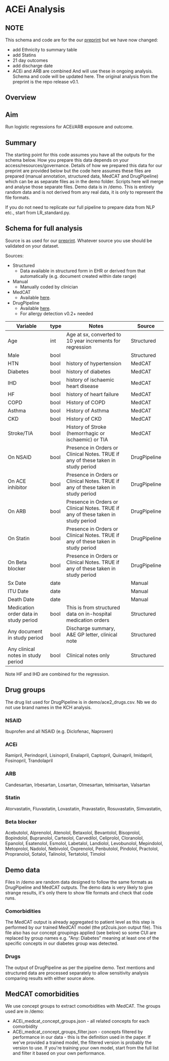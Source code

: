 # ACEi Analysis
## NOTE
This schema and code are for the our [preprint](https://www.researchgate.net/publication/340261837_Treatment_with_ACE-inhibitors_is_not_associated_with_early_severe_SARS-Covid-19_infection_in_a_multi-site_UK_acute_Hospital_Trust?channel=doi&linkId=5e806057a6fdcc139c10467a&showFulltext=true) but
we have now changed:
* add Ethnicity to summary table
* add Statins
* 21 day outcomes
* add discharge date
* ACEi and ARB are combined
And will use these in ongoing analysis. Schema and code will be updated here. The original analysis from the preprint is the repo release v0.1.

## Overview
## Aim
Run logistic regressions for ACEi/ARB exposure and outcome.

## Summary
The starting point for this code assumes you have all the
outputs for the schema below. How you prepare this data depends on your access/resources/governance. Details of how we prepared this
data for our preprint are provided below but the code here assumes these files are prepared (manual annotation, structured data, MedCAT and DrugPipeline) which can be as separate files as in the demo folder. Scripts here will merge and analyse those separate files.
Demo data is in /demo. This is entirely random data and is not derived from any real data, it is only to represent the file formats.

If you do not need to replicate our full pipeline to prepare data from NLP etc., start from LR_standard.py.

## Schema for full analysis
Source is as used for our [preprint](https://www.researchgate.net/publication/340261837_Treatment_with_ACE-inhibitors_is_not_associated_with_early_severe_SARS-Covid-19_infection_in_a_multi-site_UK_acute_Hospital_Trust?channel=doi&linkId=5e806057a6fdcc139c10467a&showFulltext=true).
Whatever source you use should be validated on your dataset.

Sources:
* Structured
  * Data available in structured form in EHR or derived from that automatically (e.g. document created within date range)
* Manual
  * Manually coded by clinician
* MedCAT
  * Available [here](https://github.com/CogStack/MedCAT).
* DrugPipeline
  * Available [here](https://github.com/dbeanm/DrugPipeline).
  * For allergy detection v0.2+ needed

Variable | type | Notes | Source
--- | --- | --- | ---
Age | int | Age at sx, converted to 10 year increments for regression | Structured |
Male | bool | | Structured |
HTN | bool | history of hypertension | MedCAT |
Diabetes | bool | history of diabetes | MedCAT |
IHD | bool | history of ischaemic heart disease | MedCAT |
HF | bool | history of heart failure | MedCAT |
COPD | bool | History of COPD | MedCAT |
Asthma | bool | History of Asthma | MedCAT |
CKD | bool | History of CKD | MedCAT |
Stroke/TIA | bool | History of Stroke (hemorrhagic or ischaemic) or TIA | MedCAT |
On NSAID | bool | Presence in Orders or Clinical Notes. TRUE if any of these taken in study period | DrugPipeline |
On ACE inhibitor | bool | Presence in Orders or Clinical Notes. TRUE if any of these taken in study period | DrugPipeline |
On ARB | bool | Presence in Orders or Clinical Notes. TRUE if any of these taken in study period | DrugPipeline |
On Statin | bool |Presence in Orders or Clinical Notes. TRUE if any of these taken in study period | DrugPipeline |
On Beta blocker | bool | Presence in Orders or Clinical Notes. TRUE if any of these taken in study period | DrugPipeline |
Sx Date | date | | Manual |
ITU Date | date | | Manual |
Death Date | date | | Manual |
Medication order data in study period | bool | This is from structured data on in-hospital medication orders | Structured |
Any document in study period | bool | Discharge summary, A&E GP letter, clinical note | Structured |
Any clinical notes in study period | bool | Clinical notes only | Structured |

Note HF and IHD are combined for the regression.

## Drug groups
The drug list used for DrugPipeline is in demo/ace2_drugs.csv. Nb we do not use brand names in the KCH analysis. 

### NSAID
Ibuprofen and all NSAID (e.g. Diclofenac, Naproxen)

### ACEi
Ramipril, Perindopril, Lisinopril, Enalapril, Captopril, Quinapril, Imidapril, Fosinopril, Trandolapril

### ARB
Candesartan, Irbesartan, Losartan, Olmesartan, telmisartan, Valsartan

### Statin
Atorvastatin,
Fluvastatin,
Lovastatin,
Pravastatin,
Rosuvastatin,
Simvastatin,

### Beta blocker
Acebutolol,
Alprenolol,
Atenolol,
Betaxolol,
Bevantolol,
Bisoprolol,
Bopindolol,
Bupranolol,
Carteolol,
Carvedilol,
Celiprolol,
Cloranolol,
Epanolol,
Esatenolol,
Esmolol,
Labetalol,
Landiolol,
Levobunolol,
Mepindolol,
Metoprolol,
Nadolol,
Nebivolol,
Oxprenolol,
Penbutolol,
Pindolol,
Practolol,
Propranolol,
Sotalol,
Talinolol,
Tertatolol,
Timolol


## Demo data
Files in /demo are random data designed to follow the same formats as DrugPipeline and MedCAT outputs. The demo data is very likely to give strange results, it's only there to show file formats and check that code runs.

### Comorbidities
The MedCAT output is already aggregated to patient level as this step is performed by our trained
MedCAT model (the pt2cuis.json output file). This file also has our concept groupings applied (see below) so some CUI are replaced by group names e.g. "Any: Diabetes" meaning at least one of the specific concepts in our diabetes group was detected.

### Drugs
The output of DrugPipeline as per the pipeline demo. Text mentions and structured data are processed separately to allow sensitivity analysis comparing results with either source alone. 

## MedCAT comorbidities
We use concept groups to extract comorbidities with MedCAT. The groups used are in /demo:
* ACEi_medcat_concept_groups.json - all related concepts for each comorbidity
* ACEi_medcat_concept_groups_filter.json - concepts filtered by performance in our data - this is the definition used in the paper.
If we've provided a trained model, the filtered version is probably the version to use. If you're training your own model, start from the full list and filter it based on your own performance.
